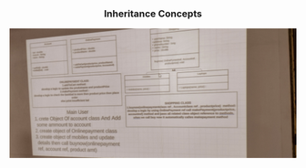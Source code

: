 <h3 align="center" >Inheritance Concepts</h3>

<img src="https://github.com/Madesh0143/assessment/blob/main/shopping/img.jpg" >
